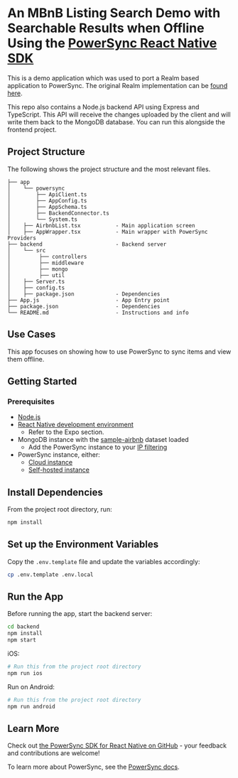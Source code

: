 # An MBnB Listing Search Demo with Searchable Results when Offline Using the [PowerSync React Native SDK](https://www.npmjs.com/package/@powersync/react-native)

This is a demo application which was used to port a Realm based application to PowerSync. The original Realm
implementation can be [found here](https://github.com/realm/realm-js/tree/main/examples/rn-mbnb).

This repo also contains a Node.js backend API using Express and TypeScript. This API will receive the changes uploaded 
by the client and will write them back to the MongoDB database. You can run this alongside the frontend project.

## Project Structure

The following shows the project structure and the most relevant files.
```
├── app
│    └── powersync
│        ├── ApiClient.ts
│        ├── AppConfig.ts
│        ├── AppSchema.ts
│        ├── BackendConnector.ts
│        └── System.ts
│    ├── AirbnbList.tsx           - Main application screen
│    ├── AppWrapper.tsx           - Main wrapper with PowerSync Providers
├── backend                       - Backend server
│    └── src
│         ├── controllers               
│         ├── middleware               
│         ├── mongo               
│         ├── util
│    ├── Server.ts                        
│    ├── config.ts                        
│    ├── package.json             - Dependencies             
├── App.js                        - App Entry point
├── package.json                  - Dependencies
└── README.md                     - Instructions and info
```

## Use Cases

This app focuses on showing how to use PowerSync to sync items and view them offline.

## Getting Started

### Prerequisites

* [Node.js](https://nodejs.org/)
* [React Native development environment](https://reactnative.dev/docs/environment-setup?guide=native)
  * Refer to the Expo section.
* MongoDB instance with the [sample-airbnb](https://www.mongodb.com/docs/atlas/sample-data/sample-airbnb/) dataset loaded
  * Add the PowerSync instance to your [IP filtering](https://docs.powersync.com/installation/database-setup/security-and-ip-filtering#security-and-ip-filtering)
* PowerSync instance, either:
  * [Cloud instance](https://powersync.mintlify.app/installation/database-connection#create-a-powersync-cloud-instance)
  * [Self-hosted instance](https://powersync.mintlify.app/self-hosting/getting-started)

## Install Dependencies

From the project root directory, run:

```sh
npm install
```
## Set up the Environment Variables
Copy the `.env.template` file and update the variables accordingly:

```bash
cp .env.template .env.local
```

## Run the App

Before running the app, start the backend server:

```bash
cd backend
npm install
npm start
```
iOS:
```sh
# Run this from the project root directory
npm run ios
```

Run on Android:

```sh
# Run this from the project root directory
npm run android
```

## Learn More

Check out [the PowerSync SDK for React Native on GitHub](https://github.com/powersync-ja/powersync-js/tree/main/packages/react-native) - your feedback and contributions are welcome!

To learn more about PowerSync, see the [PowerSync docs](https://docs.powersync.com).
